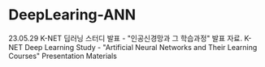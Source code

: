 # DeepLearing-ANN
23.05.29 K-NET 딥러닝 스터디 발표 - "인공신경망과 그 학습과정" 발표 자료.
K-NET Deep Learning Study - "Artificial Neural Networks and Their Learning Courses" Presentation Materials

